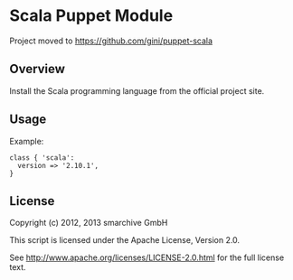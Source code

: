 Scala Puppet Module
====================

Project moved to https://github.com/gini/puppet-scala

Overview
--------

Install the Scala programming language from the official project site.


Usage
-----

Example:

    class { 'scala':
      version => '2.10.1',
    }


License
-------

Copyright (c) 2012, 2013 smarchive GmbH

This script is licensed under the Apache License, Version 2.0.

See http://www.apache.org/licenses/LICENSE-2.0.html for the full license text.
